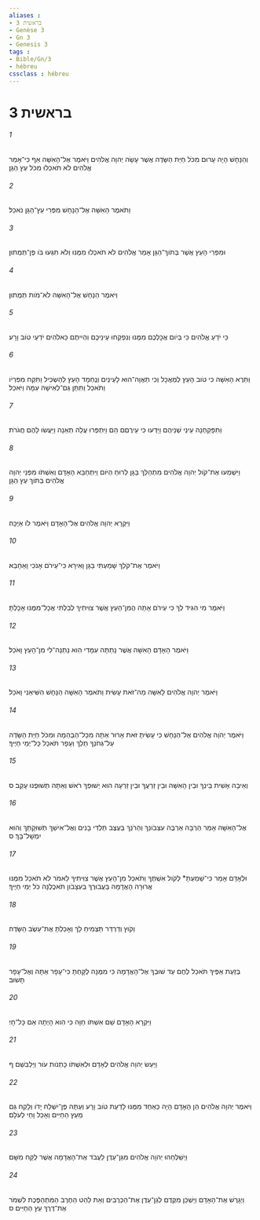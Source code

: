 ```yaml
---
aliases : 
- בראשית 3
- Genèse 3
- Gn 3
- Genesis 3
tags : 
- Bible/Gn/3
- hébreu
cssclass : hébreu
---
```


# בראשית 3

###### 1
וְהַנָּחָשׁ הָיָה עָרוּם מִכֹּל חַיַּת הַשָּׂדֶה אֲשֶׁר עָשָׂה יְהוָה אֱלֹהִים וַיֹּאמֶר אֶל־הָאִשָּׁה אַף כִּי־אָמַר אֱלֹהִים לֹא תֹאכְלוּ מִכֹּל עֵץ הַגָּן׃
###### 2
וַתֹּאמֶר הָאִשָּׁה אֶל־הַנָּחָשׁ מִפְּרִי עֵץ־הַגָּן נֹאכֵל׃
###### 3
וּמִפְּרִי הָעֵץ אֲשֶׁר בְּתֹוךְ־הַגָּן אָמַר אֱלֹהִים לֹא תֹאכְלוּ מִמֶּנּוּ וְלֹא תִגְּעוּ בֹּו פֶּן־תְּמֻתוּן׃
###### 4
וַיֹּאמֶר הַנָּחָשׁ אֶל־הָאִשָּׁה לֹא־מֹות תְּמֻתוּן׃
###### 5
כִּי יֹדֵעַ אֱלֹהִים כִּי בְּיֹום אֲכָלְכֶם מִמֶּנּוּ וְנִפְקְחוּ עֵינֵיכֶם וִהְיִיתֶם כֵּאלֹהִים יֹדְעֵי טֹוב וָרָע׃
###### 6
וַתֵּרֶא הָאִשָּׁה כִּי טֹוב הָעֵץ לְמַאֲכָל וְכִי תַאֲוָה־הוּא לָעֵינַיִם וְנֶחְמָד הָעֵץ לְהַשְׂכִּיל וַתִּקַּח מִפִּרְיֹו וַתֹּאכַל וַתִּתֵּן גַּם־לְאִישָׁהּ עִמָּהּ וַיֹּאכַל׃
###### 7
וַתִּפָּקַחְנָה עֵינֵי שְׁנֵיהֶם וַיֵּדְעוּ כִּי עֵירֻםִּם הֵם וַיִּתְפְּרוּ עֲלֵה תְאֵנָה וַיַּעֲשׂוּ לָהֶם חֲגֹרֹת׃
###### 8
וַיִּשְׁמְעוּ אֶת־קֹול יְהוָה אֱלֹהִים מִתְהַלֵּךְ בַּגָּן לְרוּחַ הַיֹּום וַיִּתְחַבֵּא הָאָדָם וְאִשְׁתֹּו מִפְּנֵי יְהוָה אֱלֹהִים בְּתֹוךְ עֵץ הַגָּן׃
###### 9
וַיִּקְרָא יְהוָה אֱלֹהִים אֶל־הָאָדָם וַיֹּאמֶר לֹו אַיֶּכָּה׃
###### 10
וַיֹּאמֶר אֶת־קֹלְךָ שָׁמַעְתִּי בַּגָּן וָאִירָא כִּי־עֵירֹם אָנֹכִי וָאֵחָבֵא׃
###### 11
וַיֹּאמֶר מִי הִגִּיד לְךָ כִּי עֵירֹם אָתָּה הֲמִן־הָעֵץ אֲשֶׁר צִוִּיתִיךָ לְבִלְתִּי אֲכָל־מִמֶּנּוּ אָכָלְתָּ׃
###### 12
וַיֹּאמֶר הָאָדָם הָאִשָּׁה אֲשֶׁר נָתַתָּה עִמָּדִי הִוא נָתְנָה־לִּי מִן־הָעֵץ וָאֹכֵל׃
###### 13
וַיֹּאמֶר יְהוָה אֱלֹהִים לָאִשָּׁה מַה־זֹּאת עָשִׂית וַתֹּאמֶר הָאִשָּׁה הַנָּחָשׁ הִשִּׁיאַנִי וָאֹכֵל׃
###### 14
וַיֹּאמֶר יְהֹוָה אֱלֹהִים אֶל־הַנָּחָשׁ כִּי עָשִׂיתָ זֹּאת אָרוּר אַתָּה מִכָּל־הַבְּהֵמָה וּמִכֹּל חַיַּת הַשָּׂדֶה עַל־גְּחֹנְךָ תֵלֵךְ וְעָפָר תֹּאכַל כָּל־יְמֵי חַיֶּיךָ׃
###### 15
וְאֵיבָה אָשִׁית בֵּינְךָ וּבֵין הָאִשָּׁה וּבֵין זַרְעֲךָ וּבֵין זַרְעָהּ הוּא יְשׁוּפְךָ רֹאשׁ וְאַתָּה תְּשׁוּפֶנּוּ עָקֵב׃ ס
###### 16
אֶל־הָאִשָּׁה אָמַר הַרְבָּה אַרְבֶּה עִצְּבֹונֵךְ וְהֵרֹנֵךְ בְּעֶצֶב תֵּלְדִי בָנִים וְאֶל־אִישֵׁךְ תְּשׁוּקָתֵךְ וְהוּא יִמְשָׁל־בָּךְ׃ ס
###### 17
וּלְאָדָם אָמַר כִּי־שָׁמַעְתָּ* לְקֹול אִשְׁתֶּךָ וַתֹּאכַל מִן־הָעֵץ אֲשֶׁר צִוִּיתִיךָ לֵאמֹר לֹא תֹאכַל מִמֶּנּוּ אֲרוּרָה הָאֲדָמָה בַּעֲבוּרֶךָ בְּעִצָּבֹון תֹּאכֲלֶנָּה כֹּל יְמֵי חַיֶּיךָ׃
###### 18
וְקֹוץ וְדַרְדַּר תַּצְמִיחַ לָךְ וְאָכַלְתָּ אֶת־עֵשֶׂב הַשָּׂדֶה׃
###### 19
בְּזֵעַת אַפֶּיךָ תֹּאכַל לֶחֶם עַד שׁוּבְךָ אֶל־הָאֲדָמָה כִּי מִמֶּנָּה לֻקָּחְתָּ כִּי־עָפָר אַתָּה וְאֶל־עָפָר תָּשׁוּב׃
###### 20
וַיִּקְרָא הָאָדָם שֵׁם אִשְׁתֹּו חַוָּה כִּי הִוא הָיְתָה אֵם כָּל־חָי׃
###### 21
וַיַּעַשׂ יְהוָה אֱלֹהִים לְאָדָם וּלְאִשְׁתֹּו כָּתְנֹות עֹור וַיַּלְבִּשֵׁם׃ ף
###### 22
וַיֹּאמֶר יְהוָה אֱלֹהִים הֵן הָאָדָם הָיָה כְּאַחַד מִמֶּנּוּ לָדַעַת טֹוב וָרָע וְעַתָּה פֶּן־יִשְׁלַח יָדֹו וְלָקַח גַּם מֵעֵץ הַחַיִּים וְאָכַל וָחַי לְעֹלָם׃
###### 23
וַיְשַׁלְּחֵהוּ יְהוָה אֱלֹהִים מִגַּן־עֵדֶן לַעֲבֹד אֶת־הָאֲדָמָה אֲשֶׁר לֻקַּח מִשָּׁם׃
###### 24
וַיְגָרֶשׁ אֶת־הָאָדָם וַיַּשְׁכֵּן מִקֶּדֶם לְגַן־עֵדֶן אֶת־הַכְּרֻבִים וְאֵת לַהַט הַחֶרֶב הַמִּתְהַפֶּכֶת לִשְׁמֹר אֶת־דֶּרֶךְ עֵץ הַחַיִּים׃ ס
